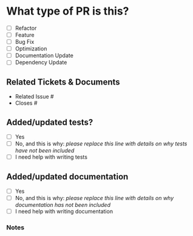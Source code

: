
<!--
Pull request title should be `MO-XXX - description` or `NOISSUE - description` where XXX is ID of issue that this PR relate to.

For Work In Progress Pull Requests, please use the Draft PR feature, see https://github.blog/2019-02-14-introducing-draft-pull-requests/ for further details.

For a timely review/response, please avoid force-pushing additional commits if your PR already received reviews or comments.

Before submitting a Pull Request, please ensure that you have:

- 📖 Read the Contributing guide: https://github.com/0x6flab/mpesaoverlay/blob/main/CONTRIBUTING.md
- 📖 Read the Code of Conduct: https://github.com/0x6flab/mpesaoverlay/blob/main/CODE_OF_CONDUCT.md

- Provide tests for your changes.
- Use descriptive commit messages. If you need help you can check out https://pypi.org/project/commitgpt/
- Comment your code where appropriate.
- Squash your commits
- Update any related documentation.
-->

# What type of PR is this?

<!--
(check all applicable)
-->

- [ ] Refactor
- [ ] Feature
- [ ] Bug Fix
- [ ] Optimization
- [ ] Documentation Update
- [ ] Dependency Update

## Related Tickets & Documents

<!--
For pull requests that relate or close an issue, please include them below.  We like to follow [Github's guidance on linking issues to pull requests](https://docs.github.com/en/issues/tracking-your-work-with-issues/linking-a-pull-request-to-an-issue).

For example having the text: "closes #1234" would connect the current pull request to issue 1234.  And when we merge the pull request, Github will automatically close the issue.
-->

- Related Issue #
- Closes #

## Added/updated tests?

<!--
Please confirm the following before submitting your PR, thank you!
-->

- [ ] Yes
- [ ] No, and this is why: _please replace this line with details on why tests
      have not been included_
- [ ] I need help with writing tests

## Added/updated documentation

<!--
Please confirm the following before submitting your PR, thank you!
-->

- [ ] Yes
- [ ] No, and this is why: _please replace this line with details on why
      documentation has not been included_
- [ ] I need help with writing documentation

### Notes

<!--
Please provide any additional information you feel is important.
-->
